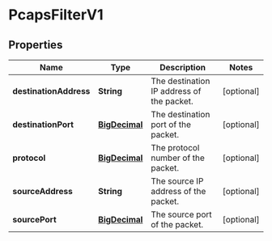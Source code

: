 # PcapsFilterV1

## Properties
Name | Type | Description | Notes
------------ | ------------- | ------------- | -------------
**destinationAddress** | **String** | The destination IP address of the packet. |  [optional]
**destinationPort** | [**BigDecimal**](BigDecimal.md) | The destination port of the packet. |  [optional]
**protocol** | [**BigDecimal**](BigDecimal.md) | The protocol number of the packet. |  [optional]
**sourceAddress** | **String** | The source IP address of the packet. |  [optional]
**sourcePort** | [**BigDecimal**](BigDecimal.md) | The source port of the packet. |  [optional]
